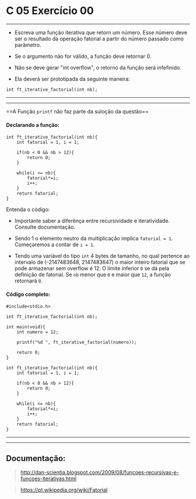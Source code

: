 # C 05 Exercício 00
---
  - Escreva uma função iterativa que retorn um número. Esse número deve ser o resultado da operação fatorial a partir do número passado como parâmetro.

  - Se o argumento não for válido, a função deve retornar 0.

  - Não se deve gerar "int overflow", o retorno da função será infefinido.

  - Ela deverá ser prototipada da seguinte maneira:
  ```
  int ft_iterative_factorial(int nb);
  ```

---
---

==A Função `printf` não faz parte da suloção da questão==

#### Declarando a função:
    int ft_iterative_factorial(int nb){
        int fatorial = 1, i = 1;

        if(nb < 0 && nb > 12){
            return 0;
        }

        while(i <= nb){
            fatorial*=i;
            i++;
        }
        return fatorial;
    }

Entenda o código:
- Importante saber a diferênça entre recursividade e iteratividade. Consulte documentação.

- Sendo 1 o elemento neutro da multiplicação implica `fatorial = 1`. Começaremos a contar de `i = 1`.

- Tendo uma variável do tipo `int` 4 bytes de tamanho, no qual pertence ao intervalo de (-2147483648, 2147483647) o maior inteiro fatorial que se pode armazenar sem overflow é 12. O limite inferior `0` se dá pela definição de fatorial. Se `nb` menor que `0` e maior que `12`, a função retornará `0`.

#### Código completo:
    #include<stdio.h>

    int ft_iterative_factorial(int nb);

    int main(void){
        int numero = 12;

        printf("%d ", ft_iterative_factorial(numero));

        return 0;
    }

    int ft_iterative_factorial(int nb){
        int fatorial = 1, i = 1;

        if(nb < 0 && nb > 12){
            return 0;
        }

        while(i <= nb){
            fatorial*=i;
            i++;
        }
        return fatorial;
    }

---
---

## Documentação:

> http://dan-scientia.blogspot.com/2009/08/funcoes-recursivas-e-funcoes-iterativas.html

> https://pt.wikipedia.org/wiki/Fatorial

